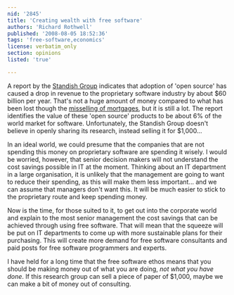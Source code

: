 ```yaml
---
nid: '2845'
title: 'Creating wealth with free software'
authors: 'Richard Rothwell'
published: '2008-08-05 18:52:36'
tags: 'free-software,economics'
license: verbatim_only
section: opinions
listed: 'true'

---
```

A report by the [Standish Group](http://standishgroup.com/newsroom/open_source.ph) indicates that adoption of 'open source' has caused a drop in revenue to the proprietary software industry by about $60 billion per year.  That's not a huge amount of money compared to what has been lost though the [misselling of mortgages](http://www.cockspiracy.com/), but it is still a lot.  The report identifies the value of these 'open source' products to be about 6% of the world market for software.  Unfortunately, the Standish Group doesn't believe in openly sharing its research, instead selling it for $1,000...

In an ideal world, we could presume that the companies that are not spending this money on proprietary software are spending it wisely.  I would be worried, however, that senior decision makers will not understand the cost savings possible in IT at the moment.  Thinking about an IT department in a large organisation, it is unlikely that the management are going to want to reduce their spending, as this will make them less important... and we can assume that managers don't want this.  It will be much easier to stick to the proprietary route and keep spending money.

Now is the time, for those suited to it, to get out into the corporate world and explain to the most senior management the cost savings that can be achieved through using free software.  That will mean that the squeeze will be put on IT departments to come up with more sustainable plans for their purchasing.  This will create more demand for free software consultants and paid posts for free software programmers and experts.

I have held for a long time that the free software ethos means that you should be making money out of what you are doing, _not what you have done_.  If this research group can sell a piece of paper of $1,000, maybe we can make a bit of money out of consulting.

